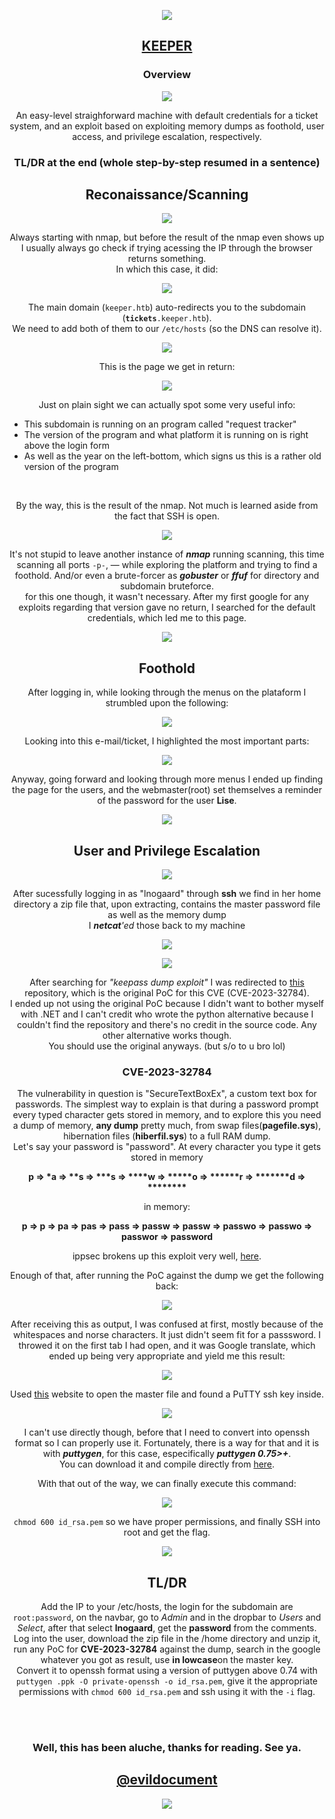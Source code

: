<p align="center"><img src="https://github.com/evildocument/writeups/assets/145527328/5ff96025-6771-4061-bc31-b9bf85d40558"></p>
<h2 align="center"><a href="https://app.hackthebox.com/machines/556"> KEEPER</a></h2>
<h3 align="center">
  <p align="center">

<h3 align="center">Overview</h3>
<p align="center"><img src="https://github.com/evildocument/writeups/assets/145527328/24bb6bc9-2b5e-401e-a728-7ebd28d1dbb9"></p>
<p align="center">An easy-level straighforward machine with default credentials for a ticket system, and an exploit based on exploiting memory dumps as foothold, user access, and privilege escalation, respectively.</p>
<h3 align="center">TL/DR at the end (whole step-by-step resumed in a sentence)</h3>


<h2 align="center">Reconaissance/Scanning </h2>
<p align="center"><img src="https://github.com/evildocument/writeups/assets/145527328/3385a9a0-9486-49c4-9eb4-7b93c94172c3"></p>
<p align="center">Always starting with nmap, but before the result of the nmap even shows up I usually always go check if trying acessing the IP through the browser returns something.<br>
In which this case, it did:<br></p>
<p align="center"><img src="https://github.com/evildocument/writeups/assets/145527328/5ec9a7fb-2177-4170-9bfc-319e5c0d979f"></p>
<p align="center">The main domain (<code>keeper.htb</code>) auto-redirects you to the subdomain (<code><strong>tickets</strong>.keeper.htb</code>).<br> We need to add both of them to our <code>/etc/hosts</code> (so the DNS can resolve it).</p>
<p align="center"><img src="https://github.com/evildocument/writeups/assets/145527328/ded74d5e-2cf2-4327-8299-25fc714bbc23"></p>
<p align="center">This is the page we get in return:</p>
<p align="center"><img src="https://github.com/evildocument/writeups/assets/145527328/583933fa-06c7-4948-9074-fd7d8af173cd"></p>
<p align="center">Just on plain sight we can actually spot some very useful info:</p>
<ul>
  <li >This subdomain is running on an program called "request tracker"</li>
  <li>The version of the program and what platform it is running on is right above the login form</li>
  <li>As well as the year on the left-bottom, which signs us this is a rather old version of the program</li>
</ul><br>
<p align="center">
By the way, this is the result of the nmap. Not much is learned aside from the fact that SSH is open.
</p>
<p align="center"><img src="https://github.com/evildocument/writeups/assets/145527328/d55cde63-9a90-4b86-851e-6a8498dccf63"></p>
<p align="center">It's not stupid to leave another instance of <strong><i>nmap</i></strong> running scanning, this time scanning all ports <code>-p-</code>, — while exploring the platform and trying to find a foothold. And/or even a brute-forcer as <strong><i>gobuster</i></strong> or <strong><i>ffuf</i></strong> for directory and subdomain bruteforce.<br>
for this one though, it wasn't necessary. After my first google for any exploits regarding that version gave no return, I searched for the default credentials, which led me to this page.</p>
<p align="center"><img src="https://github.com/evildocument/writeups/assets/145527328/deec542f-57e8-4c29-b9d0-6d269e06f003"></p>
<h2 align="center">Foothold</h2>
<p align="center">After logging in, while looking through the menus on the plataform I strumbled upon the following:</p>
<p align="center"><img src="https://github.com/evildocument/writeups/assets/145527328/e91f03f2-6cf0-4d1a-9cc9-006c52b1045a"></p>
<p align="center">Looking into this e-mail/ticket, I highlighted the most important parts:</p>
<p align="center"><img src="https://github.com/evildocument/writeups/assets/145527328/fbe72d77-269b-4949-aaf8-6561fc9f3261"></p>
<p align="center">Anyway, going forward and looking through more menus I ended up finding the page for the users, and the webmaster(root) set themselves a reminder of the password for the user <strong>Lise</strong>.</p>
<p align="center"><img src="https://github.com/evildocument/writeups/assets/145527328/911c395f-c351-4137-8d04-6f32a9f96595"></p>
<h2 align="center">User and Privilege Escalation</h2>
<p align="center"><img src="https://github.com/evildocument/writeups/assets/145527328/562bd193-4ee4-4e0e-aa47-971f43cb9025"></p>
<p align="center">After sucessfully logging in as "lnogaard" through <strong>ssh</strong> we find in her home directory a zip file that, upon extracting, contains the master password file as well as the memory dump<br> I <i><strong>netcat</strong>'ed</i> those back to my machine</p>
<p align="center"><img src="https://github.com/evildocument/writeups/assets/145527328/0c031f8d-c468-4891-ac5d-09541c6f15f0"></p>
<p align="center"><img src="https://github.com/evildocument/writeups/assets/145527328/e0a92122-a822-4cd8-a1e7-7099d74993f5"></p>
<p align="center">After searching for <i>"keepass dump exploit"</i> I was redirected to <a href="https://github.com/vdohney/keepass-password-dumper">this</a> repository, which is the original PoC for this CVE (CVE-2023-32784).<br>
  I ended up not using the original PoC because I didn't want to bother myself with .NET and I can't credit who wrote the python alternative because I couldn't find the repository and there's no credit in the source code. Any other alternative works though.<br> 
  You should use the original anyways. (but s/o to u bro lol)</p>
<h3 align="center">CVE-2023-32784</h3>
<p align="center">The vulnerability in question is "SecureTextBoxEx", a custom text box for passwords. The simplest way to explain is that during a password prompt every typed character gets stored in memory, and to explore this you need a dump of memory, <strong>any dump</strong> pretty much,
from swap files(<strong>pagefile.sys</strong>), hibernation files (<strong>hiberfil.sys</strong>) to a full RAM dump.<br>
Let's say your password is "password". At every character you type it gets stored in memory<br>
<p align="center"><strong>p => *a => **s => ***s => ****w => *****o => ******r => *******d => ********</strong></p>
<p align="center">in memory:<br></p>
<p align="center"><strong>p => p => pa => pas => pass => passw => passw => passwo => passwo => passwor => password</strong></p>
<p align="center">ippsec brokens up this exploit very well, <a href="https://youtu.be/0AafRQIaWmQ">here</a>.</p>
<p align="center">Enough of that, after running the PoC against the dump we get the following back:</p>
<p align="center"><img src="https://github.com/evildocument/writeups/assets/145527328/c34a3c95-0779-43d7-a954-1dd39c76aa53"></p>
<p align="center">After receiving this as output, I was confused at first, mostly because of the whitespaces and norse characters. It just didn't seem fit for a passsword. I throwed it on the first tab I had open, and it was Google translate, which ended up being very appropriate and yield me this result:</p>
<p align="center"><img src="https://github.com/evildocument/writeups/assets/145527328/0e7e6c25-9bfb-40c0-b5d5-0f139e27d0d9"></p>
<p align="center">Used <a href="https://app.keeweb.info/">this</a> website to open the master file and found a PuTTY ssh key inside.</p>
<p align="center"><img src="https://github.com/evildocument/writeups/assets/145527328/aa9e8e1d-4748-4e10-b0b6-42d3169def38"></p>
<p align="center">I can't use directly though, before that I need to convert into openssh format so I can properly use it. Fortunately, there is a way for that and it is with <strong><i>puttygen</i></strong>, for this case, especifically <strong><i>puttygen 0.75>+</i></strong>.<br>
  You can download it and compile directly from <a href="https://the.earth.li/~sgtatham/putty/latest/putty-0.80.tar.gz">here</a>.</p>
<p align="center">With that out of the way, we can finally execute this command:</p>
<p align="center"><img src="https://github.com/evildocument/writeups/assets/145527328/00f3289a-14e0-41ec-853a-17a4d1ec72eb"></p>
<p align="center"><code>chmod 600 id_rsa.pem</code> so we have proper permissions, and finally SSH into root and get the flag.</p>
<p align="center"><img src="https://github.com/evildocument/writeups/assets/145527328/22bf811a-43c9-4fd0-9df7-2066285e14ee"></p>
<h2 align="center">TL/DR</h2>
<p align="center">Add the IP to your /etc/hosts, the login for the subdomain are <code>root:password</code>, on the navbar, go to <i>Admin</i> and in the dropbar to <i>Users</i> and <i>Select</i>, after that select <strong>lnogaard</strong>, get the <strong>password</strong> from the comments.<br>Log into the user, download the zip file in the /home directory and unzip it, run any PoC for <strong>CVE-2023-32784</strong> against the dump,
  search in the google whatever you got as result, use <strong>in lowcase</strong>on the master key.<br>Convert it to openssh format using a version of puttygen above 0.74 with <code>puttygen <ur-key>.ppk -O private-openssh -o id_rsa.pem</code>, give it the appropriate permissions with <code>chmod 600 id_rsa.pem</code> and ssh using it with the <code>-i</code> flag.</code></p>
<br><br>
<h3 align="center">Well, this has been aluche, thanks for reading. See ya.</h3>
<h2 align="center"><a href="https://evildocument.github.io">@evildocument</h2>
<p align="center"><img src="https://github.com/evildocument/writeups/assets/145527328/4e555769-5b70-42d1-ba7f-de0a3596df40"></p>


















